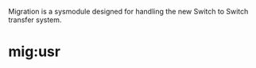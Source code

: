 Migration is a sysmodule designed for handling the new Switch to Switch
transfer system.

# mig:usr

